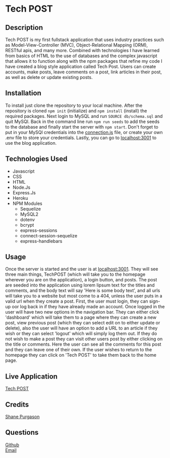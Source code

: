 # Tech POST

## Description
Tech POST is my first fullstack application that uses industry practices such as Model-View-Controller (MVC), Object-Relational Mapping (ORM), RESTful apis, and many more. Combined with technologies I have learned from basics of HTML to the use of databases and the complex javascript that allows it to function along with the npm packages that refine my code I have created a blog style application called Tech Post. Users can create accounts, make posts, leave comments on a post, link articles in their post, as well as delete or update existing posts.   

## Installation
To install just clone the repository to your local machine. After the repository is cloned `npm init` (initialize) and `npm install` (install) the required packages. Next login to MySQL and run `SOURCE db/schema.sql` and quit MySQl. Back in the command line run `npm run seeds` to add the seeds to the database and finally start the server with `npm start`. Don't forget to put in your MySQl credentials into the [connection.js](config/connection.js) file, or create your own .env file to store your credentials. Lastly, you can go to [localhost:3001](http://localhost:3001/) to use the blog application. 

## Technologies Used
<ul>
  <li>Javascript</li>
  <li>CSS</li>
  <li>HTML</li>
  <li>Node.Js</li>
  <li>Express.Js</li>
  <li>Heroku</li>
  <li>NPM Modules
<ul>
  <li>Sequelize</li>
  <li>MySQL2</li>
  <li>dotenv</li>
  <li>bcrypt</li>
  <li>express-sessions</li>
  <li>connect-session-sequelize</li>
  <li>express-handlebars</li>
  </ul>
</ul>

## Usage
Once the server is started and the user is at [localhost:3001](http://localhost:3001/). They will see three main things, TechPOST (which will take you to the homepage wherever you are on the application), a login button, and posts. The post are seeded into the application using lorem lipsum text for the titles and comments, and the body text will say 'Here is some body text', and all urls will take you to a website but most come to a 404, unless the user puts in a valid url when they create a post. First, the user must login, they can sign-up oor log back in if they have already made an account. Once logged in the user will have two new options in the navigation bar. They can either click 'dashboard' which will take them to a page where they can create a new post, view previous post (which they can select edit on to either update or delete), also the user will have an option to add a URL to an article if they wish  or they can select 'logout' which will simply log them out. If they do not wish to make a post they can visit other users post by either clicking on the title or comments. Here the user can see all the comments for this post and they can leave one of their own. If the user wishes to return to the homepage they can click on 'Tech POST' to take them back to the home page.  

## Live Application
[Tech POST](https://tech-post-spurgason.herokuapp.com/)
## Credits
[Shane Purgason](https://github.com/spurgason)

## Questions
  [Github](https://github.com/spurgason) <br>
  [Email](mailto:shanepurgason.98@gmail.com)
